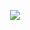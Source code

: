 <p align="center">
  <img src="https://spotify-github-profile.kittinanx.com/api/view?uid=3fub3akypt6t1c840enp9pra7&cover_image=true&theme=natemoo-re&show_offline=false&background_color=121212&interchange=false&bar_color=53b14f&bar_color_cover=false">
</p>
